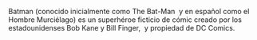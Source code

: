 Batman (conocido inicialmente como The Bat-Man ​ y en español como el Hombre Murciélago) es un superhéroe ficticio de cómic creado por los estadounidenses Bob Kane y Bill Finger, ​ y propiedad de DC Comics.
